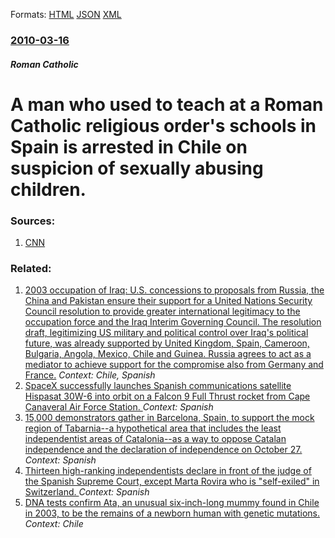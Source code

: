 
Formats: [HTML](/news/2010/03/16/a-man-who-used-to-teach-at-a-roman-catholic-religious-order-s-schools-in-spain-is-arrested-in-chile-on-suspicion-of-sexually-abusing-childre.html)  [JSON](/news/2010/03/16/a-man-who-used-to-teach-at-a-roman-catholic-religious-order-s-schools-in-spain-is-arrested-in-chile-on-suspicion-of-sexually-abusing-childre.json)  [XML](/news/2010/03/16/a-man-who-used-to-teach-at-a-roman-catholic-religious-order-s-schools-in-spain-is-arrested-in-chile-on-suspicion-of-sexually-abusing-childre.xml)  

### [2010-03-16](/news/2010/03/16/index.md)

##### Roman Catholic
# A man who used to teach at a Roman Catholic religious order's schools in Spain is arrested in Chile on suspicion of sexually abusing children. 




### Sources:

1. [CNN](http://edition.cnn.com/2010/WORLD/europe/03/16/spain.chile.sexual.abuse/?hpt=T2)

### Related:

1. [ 2003 occupation of Iraq: U.S. concessions to proposals from Russia, the China and Pakistan ensure their support for a United Nations Security Council resolution to provide greater international legitimacy to the occupation force and the Iraq Interim Governing Council. The resolution draft, legitimizing US military and political control over Iraq's political future, was already supported by United Kingdom, Spain, Cameroon, Bulgaria, Angola, Mexico, Chile and Guinea. Russia agrees to act as a mediator to achieve support for the compromise also from Germany and France.](/news/2003/10/15/2003-occupation-of-iraq-u-s-concessions-to-proposals-from-russia-the-china-and-pakistan-ensure-their-support-for-a-united-nations-securi.md) _Context: Chile, Spanish_
2. [SpaceX successfully launches Spanish communications satellite Hispasat 30W-6 into orbit on a Falcon 9 Full Thrust rocket from Cape Canaveral Air Force Station. ](/news/2018/03/6/spacex-successfully-launches-spanish-communications-satellite-hispasat-30w-6-into-orbit-on-a-falcon-9-full-thrust-rocket-from-cape-canaveral.md) _Context: Spanish_
3. [15,000 demonstrators gather in Barcelona, Spain, to support the mock region of Tabarnia--a hypothetical area that includes the least independentist areas of Catalonia--as a way to oppose Catalan independence and the declaration of independence on October 27. ](/news/2018/03/4/15-000-demonstrators-gather-in-barcelona-spain-to-support-the-mock-region-of-tabarniaaa-hypothetical-area-that-includes-the-least-indepe.md) _Context: Spanish_
4. [Thirteen high-ranking independentists declare in front of the judge of the Spanish Supreme Court, except Marta Rovira who is "self-exiled" in Switzerland. ](/news/2018/03/23/thirteen-high-ranking-independentists-declare-in-front-of-the-judge-of-the-spanish-supreme-court-except-marta-rovira-who-is-self-exiled-i.md) _Context: Spanish_
5. [DNA tests confirm Ata, an unusual six-inch-long mummy found in Chile in 2003, to be the remains of a newborn human with genetic mutations. ](/news/2018/03/22/dna-tests-confirm-ata-an-unusual-six-inch-long-mummy-found-in-chile-in-2003-to-be-the-remains-of-a-newborn-human-with-genetic-mutations.md) _Context: Chile_
